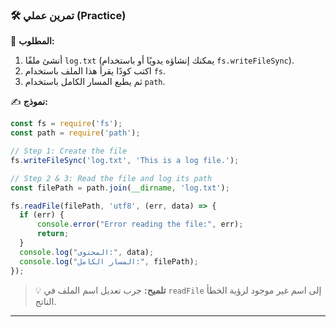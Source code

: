 ### 🛠️ تمرين عملي (Practice)

🧩 **المطلوب:**
1.  أنشئ ملفًا `log.txt` (يمكنك إنشاؤه يدويًا أو باستخدام `fs.writeFileSync`).
2.  اكتب كودًا يقرأ هذا الملف باستخدام `fs`.
3.  ثم يطبع المسار الكامل باستخدام `path`.

✍️ **نموذج:**
```javascript
const fs = require('fs');
const path = require('path');

// Step 1: Create the file
fs.writeFileSync('log.txt', 'This is a log file.');

// Step 2 & 3: Read the file and log its path
const filePath = path.join(__dirname, 'log.txt');

fs.readFile(filePath, 'utf8', (err, data) => {
  if (err) {
      console.error("Error reading the file:", err);
      return;
  }
  console.log("المحتوى:", data);
  console.log("المسار الكامل:", filePath);
});
```
> 💡 **تلميح:** جرب تعديل اسم الملف في `readFile` إلى اسم غير موجود لرؤية الخطأ الناتج.

***
